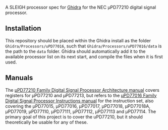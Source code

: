 A SLEIGH processor spec for [Ghidra](https://github.com/NationalSecurityAgency/ghidra) for the NEC μPD77210 digital signal processor.

## Installation

This repository should be placed within the Ghidra install as the folder `Ghidra/Processors/uPD77016`, such that `Ghidra/Processors/uPD77016/data` is the path to the `data` folder.  Ghidra should automatically add it to the available processor list on its next start, and compile the files when it is first used.

## Manuals

The [μPD77210 Family Digital Signal Processor Architecture manual](https://www.renesas.com/us/en/document/mat/upd77210-family-architecture) covers registers for μPD77210 and μPD77213, but refers to the [μPD77016 Family Digital Signal Processor Instructions manual](https://www.renesas.com/us/en/document/mah/upd77016-family-instructions) for the instruction set, also covering the μPD77015, μPD77016, μPD77017, μPD77018, μPD77018A, μPD77019, μPD77110, μPD77111, μPD77112, μPD77113 and μPD77114. The primary goal of this project is to cover the uPD77210, but it should theoretically be usable for any of these.
